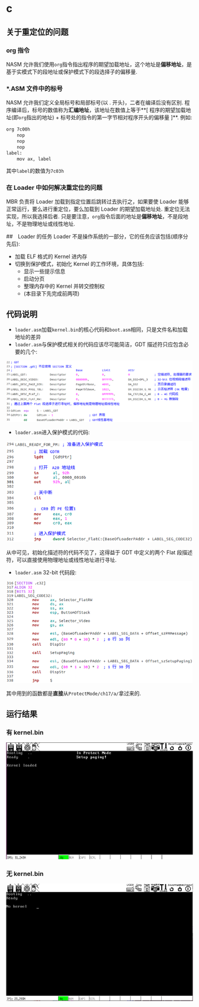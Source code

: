 # c

## 关于重定位的问题
### org 指令
NASM 允许我们使用`org`指令指出程序的期望加载地址，这个地址是**偏移地址**，是基于实模式下的段地址或保护模式下的段选择子的偏移量.

### *.ASM 文件中的标号
NASM 允许我们定义全局标号和局部标号(以 . 开头)，二者在编译后没有区别. 程序编译后，标号的数值称为**汇编地址**，该地址在数值上等于**[ 程序的期望加载地址(即`org`指出的地址) + 标号处的指令的第一字节相对程序开头的偏移量 ]**. 例如:
```
org 7c00h
    nop
    nop
    nop
label:
    mov ax, label
```
其中`label`的数值为`7c03h`

### 在 Loader 中如何解决重定位的问题
MBR 负责将 Loader 加载到指定位置后跳转过去执行之，如果要使 Loader 能够正常运行，要么进行重定位，要么加载到 Loader 的期望加载地址处. 重定位无法实现，所以我选择后者. 只是要注意，`org`指令后面的地址是**偏移地址**，不是段地址，不是物理地址或线性地址.

##　Loader 的任务
Loader 不是操作系统的一部分，它的任务应该包括(顺序分先后):

* 加载 ELF 格式的 Kernel 进内存
* 切换到保护模式，初始化 Kernel 的工作环境，具体包括:
    * 显示一些提示信息
    * 启动分页
    * 整理内存中的 Kernel 并转交控制权
    * (本目录下先完成前两项)

## 代码说明
- `loader.asm`加载`kernel.bin`的核心代码和`boot.asm`相同，只是文件名和加载地址的差异
- `loader.asm`与保护模式相关的代码应该尽可能简洁，GDT 描述符只应包含必要的几个:

![gdt](screenshot/gdt.png)

- `loader.asm`进入保护模式的代码:

![readyforpm](screenshot/readyforpm.png)

从中可见，初始化描述符的代码不见了，这得益于 GDT 中定义的两个 Flat 段描述符，可以直接使用物理地址或线性地址进行寻址.

- `loader.asm` 32-bit 代码段:

![code32](screenshot/code32.png)

其中用到的函数都是**直接**从`ProtectMode/ch17/a/`拿过来的.

## 运行结果
### 有 kernel.bin
![krlloaded](screenshot/krlloaded.png)

### 无 kernel.bin
![nokernel](screenshot/nokernel.png)

